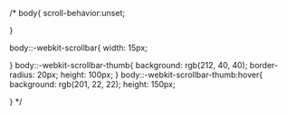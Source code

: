 /*
body{
    scroll-behavior:unset;

}

body::-webkit-scrollbar{
    width: 15px;
    
}
body::-webkit-scrollbar-thumb{
    background: rgb(212, 40, 40);
    border-radius: 20px;
    height: 100px;
}
body::-webkit-scrollbar-thumb:hover{
    background: rgb(201, 22, 22);
    height: 150px;
    
}
*/